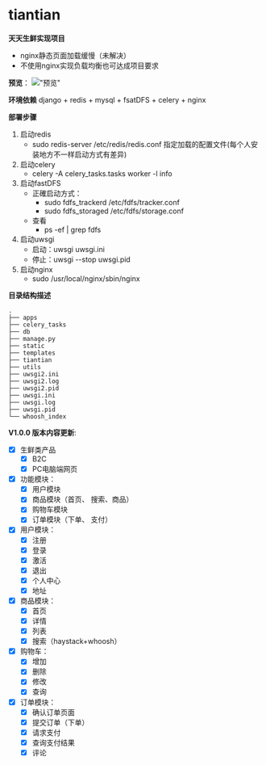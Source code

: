 tiantian
===========================

**天天生鲜实现项目**

- nginx静态页面加载缓慢（未解决）
- 不使用nginx实现负载均衡也可达成项目要求

**预览**：
!["预览"](https://github.com/cat-mz/cat_tiantian/tree/master/static/images/01.png)

**环境依赖**
django + redis + mysql + fsatDFS + celery + nginx 

**部署步骤**

1. 启动redis
	- sudo redis-server /etc/redis/redis.conf 指定加载的配置文件(每个人安装地方不一样启动方式有差异)
2. 启动celery
	- celery -A celery_tasks.tasks worker -l info
3. 启动fastDFS
	- 正確启动方式：
		- sudo fdfs_trackerd /etc/fdfs/tracker.conf
		- sudo fdfs_storaged /etc/fdfs/storage.conf
	- 查看
		- ps -ef | grep fdfs
4. 启动uwsgi
	- 启动：uwsgi uwsgi.ini
	- 停止：uwsgi --stop uwsgi.pid
5. 启动nginx
	- sudo /usr/local/nginx/sbin/nginx

**目录结构描述**

```
.
├── apps
├── celery_tasks
├── db
├── manage.py
├── static
├── templates
├── tiantian
├── utils
├── uwsgi2.ini
├── uwsgi2.log
├── uwsgi2.pid
├── uwsgi.ini
├── uwsgi.log
├── uwsgi.pid
└── whoosh_index
```

**V1.0.0 版本内容更新**:

- [x] 生鲜类产品
	- [x] B2C
	- [x] PC电脑端网页
- [x] 功能模块：
 	- [x] 用户模块  
 	- [x] 商品模块（首页、 搜索、商品） 
 	- [x] 购物车模块  
 	- [x] 订单模块（下单、 支付）
- [x] 用户模块：
	- [x] 注册
	- [x] 登录
	- [x] 激活
	- [x] 退出
	- [x] 个人中心
	- [x] 地址
- [x] 商品模块：
	- [x] 首页
	- [x] 详情
	- [x] 列表
	- [x] 搜索（haystack+whoosh）
- [x] 购物车： 
	- [x] 增加
	- [x] 删除
	- [x] 修改
	- [x] 查询
- [x] 订单模块：
	- [x] 确认订单页面
	- [x] 提交订单（下单）
	- [x] 请求支付
	- [x] 查询支付结果
	- [x] 评论
